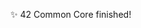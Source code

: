 <!--
**krozis/KroziS** is a ✨ _special_ ✨ repository because its `README.md` (this file) appears on your GitHub profile.

Here are some ideas to get you started:
-->

✨ 42 Common Core finished!



<!--
[![stelie's 42 stats](squirrel.gif)]

- ⚡ Fun fact: Born on the towel day.

-->
